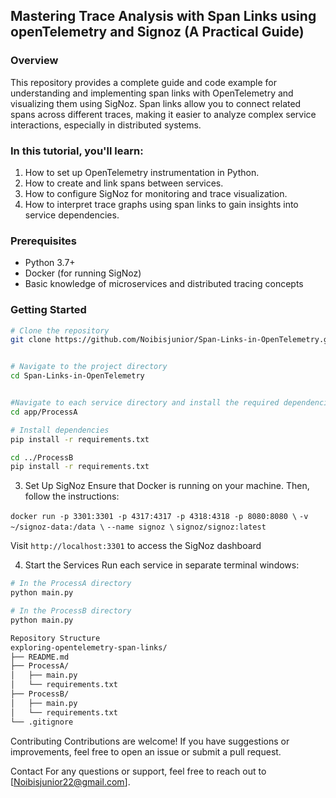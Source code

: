 ## Mastering Trace Analysis with Span Links using openTelemetry and Signoz (A Practical Guide)

### Overview

This repository provides a complete guide and code example for understanding and implementing span links with OpenTelemetry and visualizing them using SigNoz. 
Span links allow you to connect related spans across different traces, making it easier to analyze complex service interactions, especially in distributed systems. 

### In this tutorial, you'll learn:

1. How to set up OpenTelemetry instrumentation in Python.
2. How to create and link spans between services.
3. How to configure SigNoz for monitoring and trace visualization.
4. How to interpret trace graphs using span links to gain insights into service dependencies.

### Prerequisites
- Python 3.7+
- Docker (for running SigNoz)
- Basic knowledge of microservices and distributed tracing concepts
      
### Getting Started

```bash
# Clone the repository
git clone https://github.com/Noibisjunior/Span-Links-in-OpenTelemetry.git 


# Navigate to the project directory
cd Span-Links-in-OpenTelemetry


#Navigate to each service directory and install the required dependencies:
cd app/ProcessA

# Install dependencies
pip install -r requirements.txt

cd ../ProcessB
pip install -r requirements.txt
```

3. Set Up SigNoz
Ensure that Docker is running on your machine. Then, follow the instructions:

`docker run -p 3301:3301 -p 4317:4317 -p 4318:4318 -p 8080:8080 \`
    `-v ~/signoz-data:/data \`
    `--name signoz \`
    `signoz/signoz:latest`

Visit `http://localhost:3301` to access the SigNoz dashboard

4. Start the Services
Run each service in separate terminal windows:

```bash
# In the ProcessA directory
python main.py

# In the ProcessB directory
python main.py
```

```bash
Repository Structure
exploring-opentelemetry-span-links/
├── README.md
├── ProcessA/
│   ├── main.py
│   └── requirements.txt
├── ProcessB/
│   ├── main.py
│   └── requirements.txt
└── .gitignore
```
Contributing
Contributions are welcome! If you have suggestions or improvements, 
feel free to open an issue or submit a pull request.

Contact
For any questions or support, feel free to reach out to [Noibisjunior22@gmail.com].

